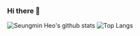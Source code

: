 ### Hi there 👋

![Seungmin Heo's github stats](https://github-readme-stats.vercel.app/api?username=nolzaheo&count_private=true&show_icons=true&theme=calm) ![Top Langs](https://github-readme-stats.vercel.app/api/top-langs/?username=nolzaheo&layout=compact&theme=calm)

<!--
**nolzaheo/nolzaheo** is a ✨ _special_ ✨ repository because its `README.md` (this file) appears on your GitHub profile.

Here are some ideas to get you started:

- 🔭 I’m currently working on ...
- 🌱 I’m currently learning ...
- 👯 I’m looking to collaborate on ...
- 🤔 I’m looking for help with ...
- 💬 Ask me about ...
- 📫 How to reach me: ...
- 😄 Pronouns: ...
- ⚡ Fun fact: ...
-->
